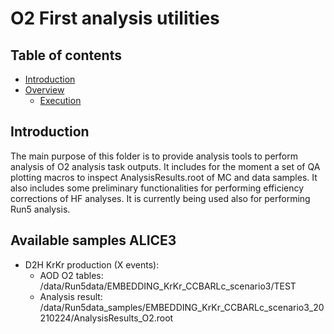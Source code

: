 # O2 First analysis utilities

## Table of contents

* [Introduction](#introduction)
* [Overview](#overview)
  * [Execution](#execution)


## Introduction
The main purpose of this folder is to provide analysis tools to perform analysis of O2 analysis task outputs.
It includes for the moment a set of QA plotting macros to inspect AnalysisResults.root of MC and data samples. 
It also includes some preliminary functionalities for performing efficiency corrections of HF analyses. It is currently being used
also for performing Run5 analysis. 


## Available samples ALICE3
* D2H KrKr production (X events):
  * AOD O2 tables: /data/Run5data/EMBEDDING_KrKr_CCBARLc_scenario3/TEST
  * Analysis result:  /data/Run5data_samples/EMBEDDING_KrKr_CCBARLc_scenario3_20210224/AnalysisResults_O2.root
